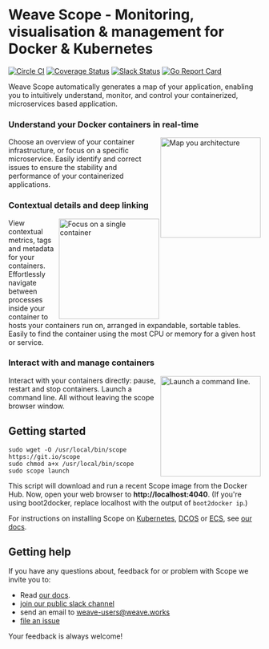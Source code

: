 # Weave Scope - Monitoring, visualisation & management for Docker & Kubernetes

[![Circle CI](https://circleci.com/gh/weaveworks/scope/tree/master.svg?style=shield)](https://circleci.com/gh/weaveworks/scope/tree/master) [![Coverage Status](https://coveralls.io/repos/weaveworks/scope/badge.svg)](https://coveralls.io/r/weaveworks/scope) [![Slack Status](https://weave-scope-slack.herokuapp.com/badge.svg)](https://weave-scope-slack.herokuapp.com) [![Go Report Card](https://goreportcard.com/badge/github.com/weaveworks/scope)](https://goreportcard.com/report/github.com/weaveworks/scope)

Weave Scope automatically generates a map of your application, enabling you to
intuitively understand, monitor, and control your containerized, microservices based application.

### Understand your Docker containers in real-time

<img src="imgs/topology.png" width="200" alt="Map you architecture" align="right">

Choose an overview of your container infrastructure, or focus on a specific microservice. Easily identify and correct issues to ensure the stability and performance of your containerized applications.

### Contextual details and deep linking

<img src="imgs/selected.png" width="200" alt="Focus on a single container" align="right">

View contextual metrics, tags and metadata for your containers.  Effortlessly navigate between processes inside your container to hosts your containers run on, arranged in expandable, sortable tables.  Easily to find the container using the most CPU or memory for a given host or service.

### Interact with and manage containers

<img src="imgs/terminals.png" width="200" alt="Launch a command line." align="right">

Interact with your containers directly: pause, restart and stop containers. Launch a command line. All without leaving the scope browser window.

## <a name="getting-started"></a>Getting started

```
sudo wget -O /usr/local/bin/scope https://git.io/scope
sudo chmod a+x /usr/local/bin/scope
sudo scope launch
```

This script will download and run a recent Scope image from the Docker Hub.
Now, open your web browser to **http://localhost:4040**. (If you're using
boot2docker, replace localhost with the output of `boot2docker ip`.)

For instructions on installing Scope on [Kubernetes](site/installing.md#k8s), [DCOS](site/installing.md#dcos) or [ECS](site/installing.md#ecs), see [our docs](site/introduction.md).

## <a name="help"></a>Getting help

If you have any questions about, feedback for or problem with Scope we invite
you to:
- Read [our docs](site/introduction.md).
- <a href="https://weave-scope-slack.herokuapp.com">join our public slack channel</a>
- send an email to <a href="mailto:weave-users@weave.works">weave-users@weave.works</a>
- <a href="https://github.com/weaveworks/scope/issues/new">file an issue</a>

Your feedback is always welcome!

